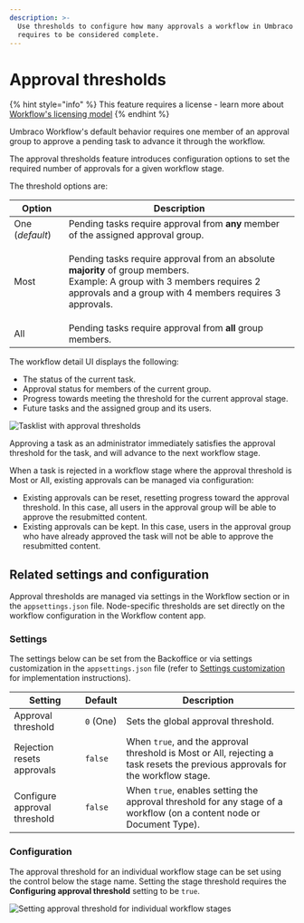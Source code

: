 ```yaml
---
description: >-
  Use thresholds to configure how many approvals a workflow in Umbraco Workflow
  requires to be considered complete.
---
```


# Approval thresholds

{% hint style="info" %}
This feature requires a license - learn more about [Workflow's licensing model](https://umbraco.com/products/umbraco-workflow)
{% endhint %}

Umbraco Workflow's default behavior requires one member of an approval group to approve a pending task to advance it through the workflow.

The approval thresholds feature introduces configuration options to set the required number of approvals for a given workflow stage.

The threshold options are:

| Option          | Description                                                                                                                                                                                                  |
| --------------- | ------------------------------------------------------------------------------------------------------------------------------------------------------------------------------------------------------------ |
| One (_default_) | Pending tasks require approval from **any** member of the assigned approval group.                                                                                                                           |
| Most            | <p>Pending tasks require approval from an absolute <strong>majority</strong> of group members. <br>Example: A group with 3 members requires 2 approvals and a group with 4 members requires 3 approvals.</p> |
| All             | Pending tasks require approval from **all** group members.                                                                                                                                                   |

The workflow detail UI displays the following:

* The status of the current task.
* Approval status for members of the current group.
* Progress towards meeting the threshold for the current approval stage.
* Future tasks and the assigned group and its users.

![Tasklist with approval thresholds](images/tasklist-with-approval-thresholds.png)

Approving a task as an administrator immediately satisfies the approval threshold for the task, and will advance to the next workflow stage.

When a task is rejected in a workflow stage where the approval threshold is Most or All, existing approvals can be managed via configuration:

* Existing approvals can be reset, resetting progress toward the approval threshold. In this case, all users in the approval group will be able to approve the resubmitted content.
* Existing approvals can be kept. In this case, users in the approval group who have already approved the task will not be able to approve the resubmitted content.

## Related settings and configuration

Approval thresholds are managed via settings in the Workflow section or in the `appsettings.json` file. Node-specific thresholds are set directly on the workflow configuration in the Workflow content app.

### Settings

The settings below can be set from the Backoffice or via settings customization in the `appsettings.json` file (refer to [Settings customization](configuration.md#settingscustomization) for implementation instructions).

| Setting                      | Default   | Description                                                                                                                    |
| ---------------------------- | --------- | ------------------------------------------------------------------------------------------------------------------------------ |
| Approval threshold           | `0` (One) | Sets the global approval threshold.                                                                                            |
| Rejection resets approvals   | `false`   | When `true`, and the approval threshold is Most or All, rejecting a task resets the previous approvals for the workflow stage. |
| Configure approval threshold | `false`   | When `true`, enables setting the approval threshold for any stage of a workflow (on a content node or Document Type).          |

### Configuration

The approval threshold for an individual workflow stage can be set using the control below the stage name. Setting the stage threshold requires the **Configuring approval threshold** setting to be `true`.

![Setting approval threshold for individual workflow stages](images/approval-flow-with-thresholds.png)

